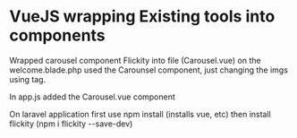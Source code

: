 # VueJS wrapping Existing tools into components

Wrapped carousel component Flickity into file (Carousel.vue)
on the welcome.blade.php used the Carounsel component, just changing the imgs
using <slot> tag.

In app.js
added the Carousel.vue component

On laravel application first use npm install (installs vue, etc)
then install flickity (npm i flickity --save-dev)